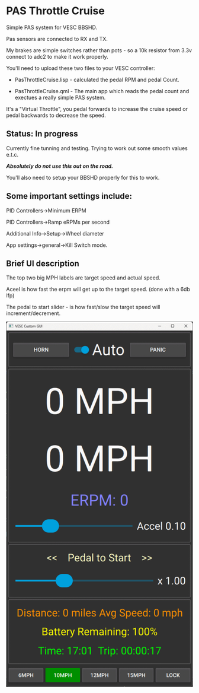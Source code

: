 # PAS Throttle Cruise


Simple PAS system for VESC BBSHD.


Pas sensors are connected to RX and TX.

My brakes are simple switches rather than pots - so a 10k resistor from 3.3v connect to adc2 to make it work properly.

You'll need to upload these two files to your VESC controller:

- PasThrottleCruise.lisp - calculated the pedal RPM and pedal Count.

- PasThrottleCruise.qml -  The main app which reads the pedal count and exectues a really simple PAS system.

It's a "Virtual Throttle", you pedal forwards to increase the cruise speed or pedal backwards to decrease the speed.

## Status: In progress 

Currently fine tunning and testing. Trying to work out some smooth values e.t.c.

___Absolutely do not use this out on the road.___

You'll also need to setup your BBSHD properly for this to work.

## Some important settings include:

PID Controllers->Minimum ERPM

PID Controllers->Ramp eRPMs per second

Additional Info->Setup->Wheel diameter

App settings->general->Kill Switch mode.

## Brief UI description

The top two big MPH labels are target speed and actual speed.

Aceel is how fast the erpm will get up to the target speed. (done with a 6db lfp)

The pedal to start slider - is how fast/slow the target speed will increment/decrement.

![](./Images/MainApp.png)
